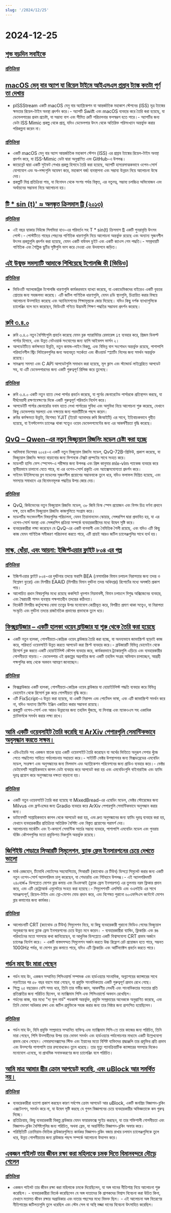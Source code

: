 ```yaml
---
slug: '/2024/12/25'
---
```


# 2024-12-25

## [শুভ বড়দিন সবাইকে](https://news.ycombinator.com/item?id=42506577)

### [প্রতিক্রিয়া](https://news.ycombinator.com/item?id=42506577)

## [macOS মেনু বার অ্যাপ যা রিয়েল টাইমে আইএসএস প্রস্রাব ট্যাঙ্ক কতটা পূর্ণ তা দেখায়](https://github.com/Jaennaet/pISSStream)

- pISSStream একটি macOS মেনু বার অ্যাপ্লিকেশন যা আন্তর্জাতিক মহাকাশ স্টেশনের (ISS) মূত্র ট্যাঙ্কের ক্ষমতার রিয়েল-টাইম অবস্থা প্রদর্শন করে।- অ্যাপটি Swift এবং macOS ব্যবহার করে তৈরি করা হয়েছে, যা ডেভেলপারের প্রথম প্রচেষ্টা, যা সম্ভাব্য বাগ এবং সীমিত ত্রুটি পরিচালনার ফলস্বরূপ হতে পারে।- অ্যাপটির জন্য ডেটা ISS Mimic প্রকল্প থেকে প্রাপ্ত, যদিও ডেভেলপার উৎস থেকে অতিরিক্ত পরিসংখ্যান অন্তর্ভুক্ত করার পরিকল্পনা করেন না।

### [প্রতিক্রিয়া](https://news.ycombinator.com/item?id=42505454)

- একটি macOS মেনু বার অ্যাপ আন্তর্জাতিক মহাকাশ স্টেশন (ISS) এর প্রস্রাব ট্যাঙ্কের রিয়েল-টাইম অবস্থা প্রদর্শন করে, যা ISS-Mimic ডেটা দ্বারা অনুপ্রাণিত এবং GitHub-এ উপলব্ধ।
- জায়েন্নেট দ্বারা একটি সুইফট শেখার প্রকল্প হিসাবে তৈরি করা হয়েছে, অ্যাপটি হাস্যরসাত্মকভাবে ওপেন-সোর্স যোগাযোগ এবং অ-লক্ষ্যগুলি অন্বেষণ করে, মহাকাশ বর্জ্য ব্যবস্থাপনা এবং সম্ভাব্য উন্নয়ন নিয়ে আলোচনা উস্কে দেয়।
- প্রকল্পটি মিশ্র প্রতিক্রিয়া পায়, যা বিনোদন থেকে সংশয় পর্যন্ত বিস্তৃত, এর নতুনত্ব, সম্ভাব্য চলচ্চিত্র অভিযোজন এবং অর্থায়নের সম্ভাবনা নিয়ে আলোচনা হয়।

## [টি \* sin (t)' ≈ অলঙ্কৃত ক্রিসমাস ট্রি (২০১৩)](https://community.wolfram.com/c/portal/getImageAttachment?filename=tree.gif&userId=93201)

### [প্রতিক্রিয়া](https://news.ycombinator.com/item?id=42506145)

- এই বছর হ্যাকার নিউজে সিলভিয়া হাও-এর পরিবর্তন সহ T \* sin(t) ক্রিসমাস ট্রি একটি পুনরাবৃত্তি উৎসব পোস্ট।- পোস্টটিতে গাছের পেছনের গাণিতিক ধারণাগুলি নিয়ে আলোচনা অন্তর্ভুক্ত রয়েছে এবং অন্যান্য সৃজনশীল উৎসব প্রকল্পগুলি প্রদর্শন করা হয়েছে, যেমন একটি বাউবল ডুইট এবং একটি ক্যাওস গেম পদ্ধতি।- সম্প্রদায়টি গাণিতিক এবং শৈল্পিক ছুটির সৃষ্টিগুলি ভাগ করে নেওয়া এবং উদযাপনে জড়িত।

## [এই উন্মুক্ত সমস্যাটি আমাকে শিখিয়েছে টপোলজি কী [ভিডিও]](https://www.youtube.com/watch?v=IQqtsm-bBRU)

### [প্রতিক্রিয়া](https://news.ycombinator.com/item?id=42507185)

- ভিডিওটি অ্যালজেব্রিক টপোলজি ধারণাগুলি কার্যকরভাবে ব্যাখ্যা করেছে, যা একাডেমিকদের বাইরেও একটি বৃহত্তর শ্রোতার জন্য সহজলভ্য করেছে। এটি জটিল গাণিতিক ধারণাগুলি, যেমন ৪ডি স্থানগুলি, চিত্রায়িত করার বিষয়ে আলোচনা উত্সাহিত করেছে এবং অ্যানিমেশনের শিক্ষামূল্যকে জোর দিয়েছে। যদিও কিছু দর্শক ব্যাখ্যাগুলিকে চ্যালেঞ্জিং বলে মনে করেছেন, ভিডিওটি গণিতে উদ্ভাবনী শিক্ষণ পদ্ধতির সম্ভাবনা প্রদর্শন করেছে।

## [রুবি ৩.৪.০](https://www.ruby-lang.org/en/news/2024/12/25/ruby-3-4-0-released/)

- রুবি ৩.৪.০ নতুন বৈশিষ্ট্যগুলি প্রবর্তন করেছে যেমন ব্লক প্যারামিটার রেফারেন্স `it` ব্যবহার করে, প্রিজম ডিফল্ট পার্সার হিসাবে, এবং উন্নত নেটওয়ার্ক সংযোগের জন্য হ্যাপি আইবলস ভার্সন ২।
- আপডেটটিতে কর্মক্ষমতা উন্নতি, নতুন কমান্ড-লাইন বিকল্প, এবং বিভিন্ন বাগ সংশোধন অন্তর্ভুক্ত রয়েছে, পাশাপাশি পরিবর্তনশীল স্ট্রিং লিটারেলগুলির জন্য অব্যবহৃত সতর্কতা এবং কীওয়ার্ড স্প্ল্যাটিং নিলের জন্য সমর্থন অন্তর্ভুক্ত রয়েছে।
- সামঞ্জস্য সমস্যা এবং C API আপডেটগুলি সমাধান করা হয়েছে, মূল ক্লাস এবং স্ট্যান্ডার্ড লাইব্রেরিতে আপডেট সহ, যা এটি ডেভেলপারদের জন্য একটি গুরুত্বপূর্ণ রিলিজ করে তুলেছে।

### [প্রতিক্রিয়া](https://news.ycombinator.com/item?id=42507312)

- রুবি ৩.৪.০ একটি নতুন হাতে লেখা পার্সার প্রবর্তন করেছে, যা পূর্বের জেনারেটেড পার্সারকে প্রতিস্থাপন করছে, যা দীর্ঘমেয়াদী রক্ষণাবেক্ষণের দিকে একটি গুরুত্বপূর্ণ পরিবর্তন নির্দেশ করে।
- আপডেটটি পার্সার জেনারেটর বনাম হাতে লেখা পার্সারের সুবিধা এবং অসুবিধা নিয়ে আলোচনা শুরু করেছে, যেখানে কিছু ডেভেলপার সরলতা এবং দক্ষতার জন্য পরবর্তীটিকে পছন্দ করেন।
- রুবির কর্মক্ষমতা উন্নতি, বিশেষত YJIT (ইয়েট অ্যানাদার রুবি জিআইটি) এর সাথে, ইতিবাচকভাবে গৃহীত হয়েছে, যা ইনস্টলেশন চ্যালেঞ্জ থাকা সত্ত্বেও ওয়েব ডেভেলপমেন্টের জন্য এর আকর্ষণীয়তা বৃদ্ধি করেছে।

## [QvQ – Qwen-এর নতুন ভিজ্যুয়াল রিজনিং মডেল চেষ্টা করা হচ্ছে](https://simonwillison.net/2024/Dec/24/qvq/)

- আলিবাবা ডিসেম্বর ২০২৪-এ একটি নতুন ভিজ্যুয়াল রিজনিং মডেল, QvQ-72B-প্রিভিউ, প্রকাশ করেছে, যা ভিজ্যুয়াল রিজনিং ক্ষমতা বাড়ানোর জন্য ভিশনকে টেক্সট প্রম্পটের সাথে সংহত করে।
- মডেলটি হাগিং ফেস স্পেসেস-এ পরীক্ষার জন্য উপলব্ধ এবং প্রিন্স কানুমার mlx-vlm প্যাকেজ ব্যবহার করে স্থানীয়ভাবে চালানো যেতে পারে, যা এর ওপেন-সোর্স প্রকৃতি এবং অ্যাক্সেসযোগ্যতা প্রদর্শন করে।
- সাইমন উইলিসনের ব্লগ মডেলের সৃজনশীল প্রয়োগের সম্ভাবনাকে তুলে ধরে, যদিও ফলাফল মিশ্রিত হয়েছে, এবং সমস্যার সমাধানে এর বিনোদনমূলক পদ্ধতির উপর জোর দেয়।

### [প্রতিক্রিয়া](https://news.ycombinator.com/item?id=42505038)

- QvQ, কিউভেনের নতুন ভিজ্যুয়াল রিজনিং মডেল, ৩৮ জিবি ডিস্ক স্পেস প্রয়োজন এবং বিশদ চিত্র বর্ণনা প্রদানে দক্ষ, তবে জটিল ভিজ্যুয়াল রিজনিং কাজগুলিতে সংগ্রাম করে।
- মডেলটির সংবেদনশীল বিষয়গুলির পরিচালনা, যেমন তিয়ানানমেন স্কোয়ার, সেন্সরশিপ দ্বারা প্রভাবিত হয়, যা এর ওপেন-সোর্স অবস্থা এবং সেন্সরশিপ প্রক্রিয়া সম্পর্কে ব্যবহারকারীদের মধ্যে উদ্বেগ সৃষ্টি করে।
- ব্যবহারকারীরা লক্ষ্য করেছেন যে QvQ-এর একটি বাগবাগী এবং নৈমিত্তিক শৈলী রয়েছে, এবং যদিও এটি কিছু কাজ যেমন গাণিতিক সমীকরণ পরিচালনা করতে পারে, এটি প্রায়ই আরও জটিল চ্যালেঞ্জগুলির সাথে ব্যর্থ হয়।

## [মাস্ক, ধোঁয়া, এবং আয়না: ইজিপ্টএয়ার ফ্লাইট ৮০৪ এর গল্প](https://admiralcloudberg.medium.com/masks-smoke-and-mirrors-the-untold-story-of-egyptair-flight-804-42c788fcac2d)

### [প্রতিক্রিয়া](https://news.ycombinator.com/item?id=42504343)

- ইজিপ্টএয়ার ফ্লাইট ৮০৪-এর দুর্ঘটনার তদন্তে ফরাসি BEA (বেসামরিক বিমান চলাচল নিরাপত্তার জন্য তদন্ত ও বিশ্লেষণ ব্যুরো) এবং মিশরীয় EAAID (মিশরীয় বিমান দুর্ঘটনা তদন্ত অধিদপ্তর) রিপোর্টের মধ্যে অসঙ্গতি প্রকাশ পায়।
- আলোচিত প্রধান বিষয়গুলির মধ্যে রয়েছে ককপিটে ধূমপান নিয়মাবলী, বিমান চলাচলে বিশুদ্ধ অক্সিজেনের ব্যবহার, এবং স্বৈরাচারী শাসন ব্যবস্থায় পক্ষপাতহীন তদন্তের কঠিনতা।
- বিতর্কটি মিশরীয় কর্তৃপক্ষের বোমা তত্ত্বের উপর মনোযোগ কেন্দ্রীভূত করে, বিপরীত প্রমাণ থাকা সত্ত্বেও, যা নিরাপত্তা সংস্কৃতি এবং দুর্ঘটনা তদন্তে রাজনৈতিক প্রভাবের প্রভাবকে তুলে ধরে।

## [ফিক্সব্রাউজার – একটি হালকা ওয়েব ব্রাউজার যা শুরু থেকে তৈরি করা হয়েছে](https://www.fixbrowser.org/)

- একটি নতুন হালকা, গোপনীয়তা-কেন্দ্রিক ওয়েব ব্রাউজার তৈরি করা হচ্ছে, যা অনন্যভাবে জাভাস্ক্রিপ্ট ছাড়াই কাজ করে, পরিবর্তে ওয়েবসাইট উন্নত করতে আপডেট করা স্ক্রিপ্ট ব্যবহার করে।- ব্রাউজারটি বিভিন্ন ডোমেইন থেকে রিসোর্স ব্লক করতে একটি হোয়াইটলিস্ট কৌশল ব্যবহার করে, কার্যকরভাবে ট্র্যাকারগুলি এড়িয়ে এবং ব্যবহারকারীর গোপনীয়তা বাড়ায়।- ডেভেলপার এই প্রকল্পের অগ্রগতির জন্য একটি তহবিল সংগ্রহ অভিযান চালাচ্ছেন, আগ্রহী পক্ষগুলির কাছ থেকে অবদান আমন্ত্রণ জানাচ্ছেন।

### [প্রতিক্রিয়া](https://news.ycombinator.com/item?id=42506569)

- ফিক্সব্রাউজার একটি হালকা, গোপনীয়তা-কেন্দ্রিক ওয়েব ব্রাউজার যা হোয়াইটলিস্ট পদ্ধতি ব্যবহার করে বিভিন্ন ডোমেইন থেকে রিসোর্স ব্লক করে গোপনীয়তা বৃদ্ধি করে।
- এটি FixScript-এ উন্নত করা হয়েছে, যা একটি নিরাপদ এবং পোর্টেবল ভাষা, এবং এটি জাভাস্ক্রিপ্ট সমর্থন করে না, যদিও অন্যান্য স্ক্রিপ্টিং ইঞ্জিন একত্রিত করার সম্ভাবনা রয়েছে।
- প্রকল্পটি ওপেন-সোর্স এবং আরও উন্নয়নের জন্য তহবিল খুঁজছে, যা লিনাক্স এবং ম্যাকওএস সহ একাধিক প্ল্যাটফর্মকে সমর্থন করার লক্ষ্য রাখে।

## [আমি একটি ওয়েবসাইট তৈরি করেছি যা ArXiv পেপারগুলি সেমান্টিকভাবে অনুসন্ধান করতে সক্ষম।](https://papermatch.mitanshu.tech/)

- এডিএইচডি সহ একজন স্নাতক ছাত্র একটি ওয়েবসাইট তৈরি করেছেন যা অর্থের ভিত্তিতে অনুরূপ পেপার খুঁজে পেতে পদ্ধতিগত সাহিত্য পর্যালোচনায় সহায়তা করে।- সাইটটি ভেক্টর উপস্থাপনার জন্য মিক্সডব্রেডের এমবেডিং মডেল, সংরক্ষণ এবং অনুসন্ধানের জন্য মিলভাস এবং অ্যাপ্লিকেশন পরিবেশনের জন্য গ্রাডিও ব্যবহার করে।- ভেক্টর ডেটাবেসটি সাপ্তাহিকভাবে কাগল ডেটা ব্যবহার করে আপডেট করা হয় এবং এমবেডিংগুলি বাইনারাইজ এবং হ্যামিং দূরত্ব প্রয়োগ করে অনুসন্ধানের দক্ষতা বাড়ানো হয়।

### [প্রতিক্রিয়া](https://news.ycombinator.com/item?id=42507116)

- একটি নতুন ওয়েবসাইট তৈরি করা হয়েছে যা MixedBread-এর এম্বেডিং মডেল, ভেক্টর স্টোরেজের জন্য Milvus এবং ফ্রন্টএন্ডের জন্য Gradio ব্যবহার করে ArXiv পেপারগুলি সেমান্টিকভাবে অনুসন্ধান করার জন্য।
- ডাটাবেসটি সাপ্তাহিকভাবে কাগল থেকে আপডেট করা হয়, এবং দ্রুত অনুসন্ধানের জন্য হ্যামিং দূরত্ব ব্যবহার করা হয়, যেখানে ব্যবহারকারীর প্রতিক্রিয়া অতিরিক্ত বৈশিষ্ট্য এবং বিস্তৃত প্রয়োগের পরামর্শ দেয়।
- আলোচনায় মার্কেটিং এবং ই-কমার্সে সেমান্টিক সার্চের সম্ভাব্য ব্যবহার, পাশাপাশি এমবেডিং মডেল এবং পুনরায় র্যাঙ্কিং কৌশলগুলির মতো প্রযুক্তিগত দিকগুলি অন্তর্ভুক্ত রয়েছে।

## [জিপিইউ শেডারে সিআরটি সিমুলেশন, ব্ল্যাক ফ্রেম ইনসারশনের চেয়ে দেখতে ভালো](https://blurbusters.com/crt-simulation-in-a-gpu-shader-looks-better-than-bfi/)

- মার্ক রেজহোন, টিমোথি লোটেসের সহযোগিতায়, সিআরটি (ক্যাথোড রে টিউব) ডিসপ্লে সিমুলেট করার জন্য একটি নতুন ওপেন-সোর্স অ্যালগরিদম চালু করেছেন, যা শেডারটয় এবং গিটহাবে উপলব্ধ।- এই অ্যালগরিদমটি ২৪০হার্জ+ ডিসপ্লেতে মোশন ব্লার কমায় এবং বিএফআই (ব্ল্যাক ফ্রেম ইনসারশন) এর তুলনায় নরম ফ্লিকার প্রদান করে, এবং এটি রেট্রোআর্ক এমুলেটরে সংহত করা হয়েছে।- সিমুলেশনটি এলসিডি এবং ওএলইডি এর সাথে সামঞ্জস্যপূর্ণ, রিয়েল-টাইম এবং স্লো-মোশন মোড প্রদান করে, এবং বিশেষত পুরানো ৬০এফপিএস কন্টেন্টে মোশন ব্লার কমানোর জন্য কার্যকর।

### [প্রতিক্রিয়া](https://news.ycombinator.com/item?id=42506211)

- আলোচনাটি CRT (ক্যাথোড রে টিউব) সিমুলেশন নিয়ে, যা কিছু ব্যবহারকারী পুরানো ভিডিও গেমের ভিজ্যুয়াল অনুকরণের জন্য ব্ল্যাক ফ্রেম ইনসারশনের চেয়ে উন্নত মনে করেন। - ব্যবহারকারীরা ব্যান্ডিং, ফ্লিকারিং এবং রঙ পরিবর্তনের মতো সমস্যার কথা জানিয়েছেন, যা আধুনিক ডিসপ্লেতে একটি বিশ্বাসযোগ্য CRT প্রভাব অর্জনে চ্যালেঞ্জ নির্দেশ করে। - একটি বাস্তবসম্মত সিমুলেশন অর্জন করতে উচ্চ রিফ্রেশ রেট প্রয়োজন হতে পারে, সম্ভবত 1000Hz পর্যন্ত, যা মোশন ব্লার কমাতে পারে, যদিও এটি ফ্লিকারিং এবং আর্টিফ্যাক্টস প্রবর্তন করতে পারে।

## [গর্ডন মাহ উং মারা গেছেন](https://www.pcworld.com/article/2564783/gordon-mah-ung-remembered.html)

- গর্ডন মাহ উং, একজন সম্মানিত পিসিওয়ার্ল্ড সম্পাদক এবং হার্ডওয়্যার সাংবাদিক, অগ্ন্যাশয়ের ক্যান্সারের সাথে লড়াইয়ের পর ৫৮ বছর বয়সে মারা গেছেন, যা প্রযুক্তি সাংবাদিকতায় একটি গুরুত্বপূর্ণ প্রভাব রেখে গেছে।
- শিল্পে ২৫ বছরেরও বেশি সময় ধরে, তিনি তার গভীর জ্ঞান, আকর্ষণীয় লেখনী এবং সাংবাদিকতার সততার প্রতি প্রতিশ্রুতির জন্য পরিচিত ছিলেন, যা ম্যাক্সিমাম পিসি এবং পিসিওয়ার্ল্ডে অবদান রেখেছিল।
- গর্ডনের কাজ, যার মধ্যে "দ্য ফুল নার্ড" পডকাস্ট অন্তর্ভুক্ত, প্রযুক্তি সম্প্রদায়ের অনেককে অনুপ্রাণিত করেছে, এবং তিনি ভোক্তা অধিকার রক্ষা এবং জটিল প্রযুক্তিকে সহজ করার জন্য তার নিষ্ঠার জন্য প্রশংসিত হয়েছিলেন।

### [প্রতিক্রিয়া](https://news.ycombinator.com/item?id=42505542)

- গর্ডন মাহ উং, যিনি প্রযুক্তি সম্প্রদায়ে সম্মানিত ব্যক্তিত্ব এবং ম্যাক্সিমাম পিসি-তে তার কাজের জন্য পরিচিত, তিনি মারা গেছেন, পিসি উত্সাহীদের উপর তার ভোক্তা সমর্থন এবং হার্ডওয়্যার পর্যালোচনার মাধ্যমে একটি উল্লেখযোগ্য প্রভাব রেখে গেছেন। গেমারসনেক্সাসের স্টিভ এবং ইয়ানের মতো বিশিষ্ট ব্যক্তিদের শ্রদ্ধাঞ্জলি তার প্রযুক্তির প্রতি প্রভাব এবং উত্সর্গের পাশাপাশি তার রসবোধকেও তুলে ধরেছে। তার মৃত্যু প্যানক্রিয়াটিক ক্যান্সারের সমস্যার দিকেও মনোযোগ এনেছে, যা প্রাথমিক সনাক্তকরণের জন্য চ্যালেঞ্জিং বলে পরিচিত।

## [আমি মাত্র আমার স্ত্রীর ক্রোম আপডেট করেছি, এবং uBlock আর সমর্থিত নয়।](https://news.ycombinator.com/item?id=42506506)

### [প্রতিক্রিয়া](https://news.ycombinator.com/item?id=42506506)

- ব্যবহারকারীরা হতাশা প্রকাশ করছেন কারণ সর্বশেষ ক্রোম আপডেট আর uBlock, একটি জনপ্রিয় বিজ্ঞাপন-ব্লকিং এক্সটেনশন, সমর্থন করে না, যা উদ্বেগ সৃষ্টি করছে যে গুগল বিজ্ঞাপনের চেয়ে ব্যবহারকারীর অভিজ্ঞতাকে কম গুরুত্ব দিচ্ছে।
- প্রতিক্রিয়ায়, কিছু ব্যবহারকারী বিকল্প ব্রাউজার যেমন ফায়ারফক্সে স্যুইচ করছেন, যা তার শক্তিশালী গোপনীয়তা এবং বিজ্ঞাপন-ব্লকিং বৈশিষ্ট্যগুলির জন্য পরিচিত, অথবা ব্রেভ, যা অন্তর্নির্মিত বিজ্ঞাপন-ব্লকিং অফার করে।
- পরিস্থিতিটি ক্রোমিয়াম-ভিত্তিক ব্রাউজারগুলিতে কার্যকর বিজ্ঞাপন-ব্লকিং বজায় রাখার চলমান চ্যালেঞ্জগুলিকে তুলে ধরে, উন্নত গোপনীয়তার জন্য ব্রাউজার পছন্দ সম্পর্কে আলোচনা উত্থাপন করে।

## [একজন পাইলট তার জীবন রক্ষা করা মহিলাকে চমক দিতে বিমানবন্দরে দৌড়ে গেলেন](https://www.cnn.com/2024/12/21/travel/united-pilot-reunites-bone-marrow-donor/index.html)

### [প্রতিক্রিয়া](https://news.ycombinator.com/item?id=42506041)

- একজন পাইলট তার জীবন রক্ষা করা মহিলাকে চমকে দিয়েছিলেন, যা অঙ্গ দানের নীতিশাস্ত্র নিয়ে আলোচনা শুরু করেছিল। - ব্যবহারকারীরা বিতর্ক করেছিলেন যে অঙ্গ দাতাদের কি প্রাপকদের বিশ্বাস বিবেচনা করা উচিত কিনা, যেখানে মতামত জীবন রক্ষার অগ্রাধিকার এবং দাতার পছন্দের মধ্যে বিভক্ত ছিল। - এই আলোচনা অঙ্গ বিতরণের নীতিশাস্ত্রের জটিলতাগুলি তুলে ধরেছিল এবং স্টেম সেল বা অস্থি মজ্জা দানের বিবেচনা উৎসাহিত করেছিল।

<head>
  <meta property="og:title" content="শুভ বড়দিন সবাইকে" />
  <meta property="og:type" content="website" />
  <meta property="og:image" content="https://og.cho.sh/api/og/?title=%E0%A6%B6%E0%A7%81%E0%A6%AD%20%E0%A6%AC%E0%A6%A1%E0%A6%BC%E0%A6%A6%E0%A6%BF%E0%A6%A8%20%E0%A6%B8%E0%A6%AC%E0%A6%BE%E0%A6%87%E0%A6%95%E0%A7%87&subheading=%E0%A6%AC%E0%A7%81%E0%A6%A7%E0%A6%AC%E0%A6%BE%E0%A6%B0%2C%20%E0%A7%A8%E0%A7%AB%20%E0%A6%A1%E0%A6%BF%E0%A6%B8%E0%A7%87%E0%A6%AE%E0%A7%8D%E0%A6%AC%E0%A6%B0%2C%20%E0%A7%A8%E0%A7%A6%E0%A7%A8%E0%A7%AA%3A%20%E0%A6%B9%E0%A7%8D%E0%A6%AF%E0%A6%BE%E0%A6%95%E0%A6%BE%E0%A6%B0%20%E0%A6%A8%E0%A6%BF%E0%A6%89%E0%A6%9C%20%E0%A6%B8%E0%A6%BE%E0%A6%B0%E0%A6%B8%E0%A6%82%E0%A6%95%E0%A7%8D%E0%A6%B7%E0%A7%87%E0%A6%AA" />
</head>
